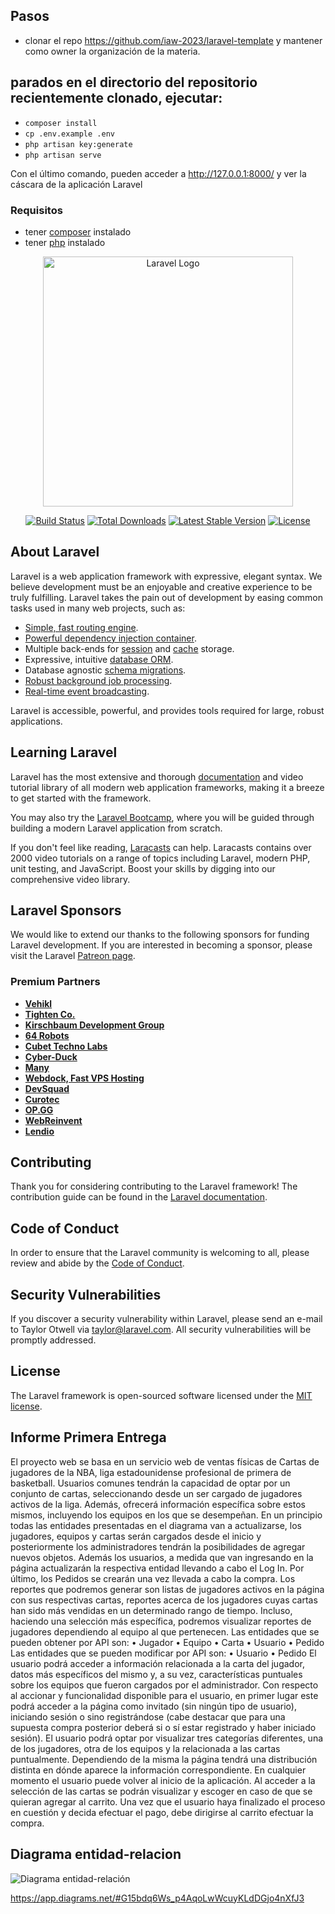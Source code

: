## Pasos

- clonar el repo https://github.com/iaw-2023/laravel-template y mantener como owner la organización de la materia.
## parados en el directorio del repositorio recientemente clonado, ejecutar:

- `composer install`
- `cp .env.example .env`
- `php artisan key:generate`
- `php artisan serve`

Con el último comando, pueden acceder a http://127.0.0.1:8000/ y ver la cáscara de la aplicación Laravel

### Requisitos

- tener [composer](https://getcomposer.org/) instalado
- tener [php](https://www.php.net/) instalado



<p align="center"><a href="https://laravel.com" target="_blank"><img src="https://raw.githubusercontent.com/laravel/art/master/logo-lockup/5%20SVG/2%20CMYK/1%20Full%20Color/laravel-logolockup-cmyk-red.svg" width="400" alt="Laravel Logo"></a></p>

<p align="center">
<a href="https://github.com/laravel/framework/actions"><img src="https://github.com/laravel/framework/workflows/tests/badge.svg" alt="Build Status"></a>
<a href="https://packagist.org/packages/laravel/framework"><img src="https://img.shields.io/packagist/dt/laravel/framework" alt="Total Downloads"></a>
<a href="https://packagist.org/packages/laravel/framework"><img src="https://img.shields.io/packagist/v/laravel/framework" alt="Latest Stable Version"></a>
<a href="https://packagist.org/packages/laravel/framework"><img src="https://img.shields.io/packagist/l/laravel/framework" alt="License"></a>
</p>

## About Laravel

Laravel is a web application framework with expressive, elegant syntax. We believe development must be an enjoyable and creative experience to be truly fulfilling. Laravel takes the pain out of development by easing common tasks used in many web projects, such as:

- [Simple, fast routing engine](https://laravel.com/docs/routing).
- [Powerful dependency injection container](https://laravel.com/docs/container).
- Multiple back-ends for [session](https://laravel.com/docs/session) and [cache](https://laravel.com/docs/cache) storage.
- Expressive, intuitive [database ORM](https://laravel.com/docs/eloquent).
- Database agnostic [schema migrations](https://laravel.com/docs/migrations).
- [Robust background job processing](https://laravel.com/docs/queues).
- [Real-time event broadcasting](https://laravel.com/docs/broadcasting).

Laravel is accessible, powerful, and provides tools required for large, robust applications.

## Learning Laravel

Laravel has the most extensive and thorough [documentation](https://laravel.com/docs) and video tutorial library of all modern web application frameworks, making it a breeze to get started with the framework.

You may also try the [Laravel Bootcamp](https://bootcamp.laravel.com), where you will be guided through building a modern Laravel application from scratch.

If you don't feel like reading, [Laracasts](https://laracasts.com) can help. Laracasts contains over 2000 video tutorials on a range of topics including Laravel, modern PHP, unit testing, and JavaScript. Boost your skills by digging into our comprehensive video library.

## Laravel Sponsors

We would like to extend our thanks to the following sponsors for funding Laravel development. If you are interested in becoming a sponsor, please visit the Laravel [Patreon page](https://patreon.com/taylorotwell).

### Premium Partners

- **[Vehikl](https://vehikl.com/)**
- **[Tighten Co.](https://tighten.co)**
- **[Kirschbaum Development Group](https://kirschbaumdevelopment.com)**
- **[64 Robots](https://64robots.com)**
- **[Cubet Techno Labs](https://cubettech.com)**
- **[Cyber-Duck](https://cyber-duck.co.uk)**
- **[Many](https://www.many.co.uk)**
- **[Webdock, Fast VPS Hosting](https://www.webdock.io/en)**
- **[DevSquad](https://devsquad.com)**
- **[Curotec](https://www.curotec.com/services/technologies/laravel/)**
- **[OP.GG](https://op.gg)**
- **[WebReinvent](https://webreinvent.com/?utm_source=laravel&utm_medium=github&utm_campaign=patreon-sponsors)**
- **[Lendio](https://lendio.com)**

## Contributing

Thank you for considering contributing to the Laravel framework! The contribution guide can be found in the [Laravel documentation](https://laravel.com/docs/contributions).

## Code of Conduct

In order to ensure that the Laravel community is welcoming to all, please review and abide by the [Code of Conduct](https://laravel.com/docs/contributions#code-of-conduct).

## Security Vulnerabilities

If you discover a security vulnerability within Laravel, please send an e-mail to Taylor Otwell via [taylor@laravel.com](mailto:taylor@laravel.com). All security vulnerabilities will be promptly addressed.

## License

The Laravel framework is open-sourced software licensed under the [MIT license](https://opensource.org/licenses/MIT).
## Informe Primera Entrega
El proyecto web se basa en un servicio web de ventas físicas de Cartas de jugadores de la NBA, liga estadounidense profesional de primera de basketball. Usuarios comunes tendrán la capacidad de optar por un conjunto de cartas, seleccionando desde un ser cargado de jugadores activos de la liga. Además, ofrecerá información específica sobre estos mismos, incluyendo los equipos en los que se desempeñan. 
En un principio todas las entidades presentadas en el diagrama van a actualizarse, los jugadores, equipos y cartas serán cargados desde el inicio y posteriormente los administradores tendrán la posibilidades de agregar nuevos objetos. Además los usuarios, a medida que van ingresando en la página actualizarán la respectiva entidad llevando a cabo el Log In. Por último, los Pedidos se crearán una vez llevada a cabo la compra.
Los reportes que podremos generar son listas de jugadores activos en la página con sus respectivas cartas, reportes acerca de los jugadores cuyas cartas han sido más vendidas en un determinado rango de tiempo. Incluso, haciendo una selección más específica, podremos visualizar reportes de jugadores dependiendo al equipo al que pertenecen.
Las entidades que se pueden obtener por API son: 
•	Jugador
•	Equipo
•	Carta
•	Usuario
•	Pedido
Las entidades que se pueden modificar por API son:
•	Usuario
•	Pedido
El usuario podrá acceder a información relacionada a la carta del jugador, datos más específicos del mismo y, a su vez, características puntuales sobre los equipos que fueron cargados por el administrador. 
Con respecto al accionar y funcionalidad disponible para el usuario, en primer lugar este podrá acceder a la página como invitado (sin ningún tipo de usuario), iniciando sesión o sino registrándose (cabe destacar que para una supuesta compra posterior deberá si o sí estar registrado y haber iniciado sesión). El usuario podrá optar por visualizar tres categorías diferentes, una de los jugadores, otra de los equipos y la relacionada a las cartas puntualmente. Dependiendo de la misma la página tendrá una distribución distinta en dónde aparece la información correspondiente. En cualquier momento el usuario puede volver al inicio de la aplicación. Al acceder a la selección de las cartas se podrán visualizar y escoger en caso de que se quieran agregar al carrito. Una vez que el usuario haya finalizado el proceso en cuestión y decida efectuar el pago, debe dirigirse al carrito efectuar la compra. 

## Diagrama entidad-relacion
![Diagrama entidad-relación](https://raw.githubusercontent.com/iaw-2023/Cyber-Strikers/entrega/app/public/images/diagrama.png?token=GHSAT0AAAAAACAG4PMK5RGKRXIYVAVWUYUYZB4MDUQ)

https://app.diagrams.net/#G15bdq6Ws_p4AqoLwWcuyKLdDGjo4nXfJ3